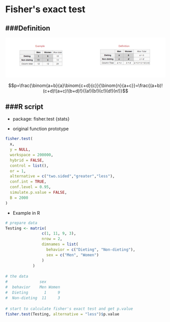 # Fisher's exact test

<script src="../js/general.js"></script>

###Definition
---

![](../images/Fisher-s_exact_test.png)

$$p=\frac{\binom{a+b}{a}\binom{c+d}{c}}{\binom{n}{a+c}}=\frac{(a+b)!(c+d)!(a+c)!(b+d)!}{(a!)(b!)(c!)(d!)(n!)}$$

###R script
---

* package: fisher.test {stats}

* original function prototype

```R
fisher.test(
  x, 
  y = NULL, 
  workspace = 200000, 
  hybrid = FALSE, 
  control = list(), 
  or = 1, 
  alternative = c("two.sided","greater","less"), 
  conf.int = TRUE, 
  conf.level = 0.95, 
  simulate.p.value = FALSE, 
  B = 2000
)
```

* Example in R

```R
# prepare data
Testing <- matrix(
                c(1, 11, 9, 3), 
                nrow = 2, 
                dimnames = list(
                  behavior = c("Dieting", "Non-dieting"), 
                  sex = c("Men", "Women")
                )
            )
		       
# the data
#              sex
#  behavior    Men Women
#  Dieting       1     9
#  Non-dieting  11     3
		       
# start to calculate fisher's exact test and get p.value
fisher.test(Testing, alternative = "less")$p.value
```
